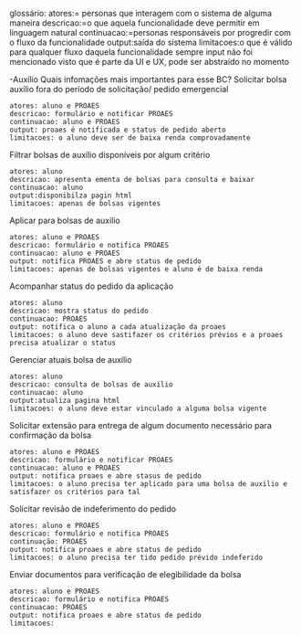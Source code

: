 
glossário:
        atores:= personas que interagem com o sistema de alguma maneira
        descricao:=o que aquela funcionalidade deve permitir em linguagem natural
        continuacao:=personas responsáveis por progredir com o fluxo da funcionalidade
        output:saída do sistema
        limitacoes:o que é válido para qualquer fluxo daquela funcionalidade sempre
    input não foi mencionado visto que é parte da UI e UX, pode ser abstraído no momento

-Auxílio
Quais infomações mais importantes para esse BC?
Solicitar bolsa auxílio fora do período de solicitação/ pedido emergencial

    atores: aluno e PROAES
    descricao: formulário e notificar PROAES
    continuacao: aluno e PROAES
    output: proaes é notificada e status de pedido aberto
    limitacoes: o aluno deve ser de baixa renda comprovadamente

Filtrar bolsas de auxílio disponíveis por algum critério

    atores: aluno
    descricao: apresenta ementa de bolsas para consulta e baixar
    continuacao: aluno
    output:disponibilza pagin html
    limitacoes: apenas de bolsas vigentes

Aplicar para bolsas de auxilio

    atores: aluno e PROAES
    descricao: formulário e notifica PROAES
    continuacao: aluno e PROAES
    output: notifica PROAES e abre status de pedido
    limitacoes: apenas de bolsas vigentes e aluno é de baixa renda

Acompanhar status do pedido da aplicação

    atores: aluno
    descricao: mostra status do pedido
    continuacao: PROAES
    output: notifica o aluno a cada atualização da proaes
    limitacoes: o aluno deve sastifazer os critérios prévios e a proaes precisa atualizar o status

Gerenciar atuais bolsa de auxílio

    atores: aluno
    descricao: consulta de bolsas de auxílio
    continuacao: aluno
    output:atualiza pagina html
    limitacoes: o aluno deve estar vinculado a alguma bolsa vigente

Solicitar extensão para entrega de algum documento necessário para confirmação da bolsa

    atores: aluno e PROAES
    descricao: formulário e notificar PROAES
    continuacao: aluno e PROAES
    output: notifica proaes e abre stasus de pedido
    limitacoes: o aluno precisa ter aplicado para uma bolsa de auxilio e satisfazer os critérios para tal

Solicitar revisão de indeferimento do pedido

    atores: aluno e PROAES
    descricao: formulário e notifica PROAES
    continuação: PROAES
    output: notifica proaes e abre status de pedido
    limitacoes: o aluno precisa ter tido pedido prévido indeferido

Enviar documentos para verificação de elegibilidade da bolsa

    atores: aluno e PROAES
    descricao: formulário e notifica PROAES
    continuacao: PROAES
    output: notifica proaes e abre status de pedido
    limitacoes:
